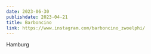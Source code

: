 ```yaml
---
date: 2023-06-30
publishdate: 2023-04-21
title: Barboncino
link: https://www.instagram.com/barboncino_zwoelphi/
---
```

Hamburg
